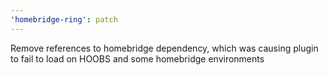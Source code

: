 ```yaml
---
'homebridge-ring': patch
---
```


Remove references to homebridge dependency, which was causing plugin to fail to load on HOOBS and some homebridge environments

